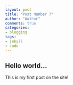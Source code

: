 ```yaml
--- 
layout: post
title: "Post Number 7"
author: "Author"
comments: true
categories:
- blogging
tags:
- jekyll
- code
---
```


## Hello world...

This is my first post on the site!